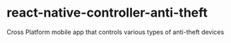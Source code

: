 # react-native-controller-anti-theft
Cross Platform mobile app that controls various types of anti-theft devices
